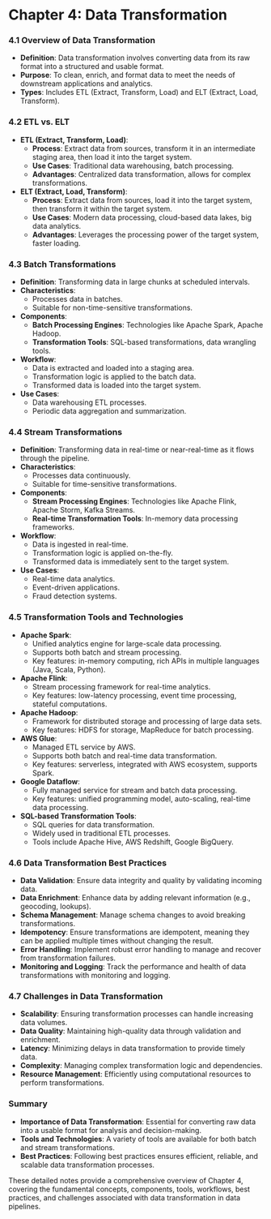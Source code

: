 # Chapter 4: Data Transformation

### 4.1 Overview of Data Transformation
- **Definition**: Data transformation involves converting data from its raw format into a structured and usable format.
- **Purpose**: To clean, enrich, and format data to meet the needs of downstream applications and analytics.
- **Types**: Includes ETL (Extract, Transform, Load) and ELT (Extract, Load, Transform).

### 4.2 ETL vs. ELT
- **ETL (Extract, Transform, Load)**:
  - **Process**: Extract data from sources, transform it in an intermediate staging area, then load it into the target system.
  - **Use Cases**: Traditional data warehousing, batch processing.
  - **Advantages**: Centralized data transformation, allows for complex transformations.
- **ELT (Extract, Load, Transform)**:
  - **Process**: Extract data from sources, load it into the target system, then transform it within the target system.
  - **Use Cases**: Modern data processing, cloud-based data lakes, big data analytics.
  - **Advantages**: Leverages the processing power of the target system, faster loading.

### 4.3 Batch Transformations
- **Definition**: Transforming data in large chunks at scheduled intervals.
- **Characteristics**:
  - Processes data in batches.
  - Suitable for non-time-sensitive transformations.
- **Components**:
  - **Batch Processing Engines**: Technologies like Apache Spark, Apache Hadoop.
  - **Transformation Tools**: SQL-based transformations, data wrangling tools.
- **Workflow**:
  - Data is extracted and loaded into a staging area.
  - Transformation logic is applied to the batch data.
  - Transformed data is loaded into the target system.
- **Use Cases**:
  - Data warehousing ETL processes.
  - Periodic data aggregation and summarization.

### 4.4 Stream Transformations
- **Definition**: Transforming data in real-time or near-real-time as it flows through the pipeline.
- **Characteristics**:
  - Processes data continuously.
  - Suitable for time-sensitive transformations.
- **Components**:
  - **Stream Processing Engines**: Technologies like Apache Flink, Apache Storm, Kafka Streams.
  - **Real-time Transformation Tools**: In-memory data processing frameworks.
- **Workflow**:
  - Data is ingested in real-time.
  - Transformation logic is applied on-the-fly.
  - Transformed data is immediately sent to the target system.
- **Use Cases**:
  - Real-time data analytics.
  - Event-driven applications.
  - Fraud detection systems.

### 4.5 Transformation Tools and Technologies
- **Apache Spark**:
  - Unified analytics engine for large-scale data processing.
  - Supports both batch and stream processing.
  - Key features: in-memory computing, rich APIs in multiple languages (Java, Scala, Python).
- **Apache Flink**:
  - Stream processing framework for real-time analytics.
  - Key features: low-latency processing, event time processing, stateful computations.
- **Apache Hadoop**:
  - Framework for distributed storage and processing of large data sets.
  - Key features: HDFS for storage, MapReduce for batch processing.
- **AWS Glue**:
  - Managed ETL service by AWS.
  - Supports both batch and real-time data transformation.
  - Key features: serverless, integrated with AWS ecosystem, supports Spark.
- **Google Dataflow**:
  - Fully managed service for stream and batch data processing.
  - Key features: unified programming model, auto-scaling, real-time data processing.
- **SQL-based Transformation Tools**:
  - SQL queries for data transformation.
  - Widely used in traditional ETL processes.
  - Tools include Apache Hive, AWS Redshift, Google BigQuery.

### 4.6 Data Transformation Best Practices
- **Data Validation**: Ensure data integrity and quality by validating incoming data.
- **Data Enrichment**: Enhance data by adding relevant information (e.g., geocoding, lookups).
- **Schema Management**: Manage schema changes to avoid breaking transformations.
- **Idempotency**: Ensure transformations are idempotent, meaning they can be applied multiple times without changing the result.
- **Error Handling**: Implement robust error handling to manage and recover from transformation failures.
- **Monitoring and Logging**: Track the performance and health of data transformations with monitoring and logging.

### 4.7 Challenges in Data Transformation
- **Scalability**: Ensuring transformation processes can handle increasing data volumes.
- **Data Quality**: Maintaining high-quality data through validation and enrichment.
- **Latency**: Minimizing delays in data transformation to provide timely data.
- **Complexity**: Managing complex transformation logic and dependencies.
- **Resource Management**: Efficiently using computational resources to perform transformations.

### Summary
- **Importance of Data Transformation**: Essential for converting raw data into a usable format for analysis and decision-making.
- **Tools and Technologies**: A variety of tools are available for both batch and stream transformations.
- **Best Practices**: Following best practices ensures efficient, reliable, and scalable data transformation processes.

These detailed notes provide a comprehensive overview of Chapter 4, covering the fundamental concepts, components, tools, workflows, best practices, and challenges associated with data transformation in data pipelines.